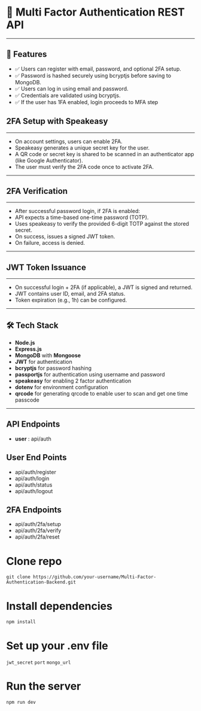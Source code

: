 # 🔐 Multi Factor Authentication REST API


---

## 🚀 Features

- ✅ Users can register with email, password, and optional 2FA setup.
- ✅ Password is hashed securely using bcryptjs before saving to MongoDB.
- ✅ Users can log in using email and password.
- ✅ Credentials are validated using bcryptjs.
- ✅ If the user has 1FA enabled, login proceeds to MFA step

## 2FA Setup with Speakeasy
---
  - On account settings, users can enable 2FA.
  - Speakeasy generates a unique secret key for the user.
  - A QR code or secret key is shared to be scanned in an authenticator app (like Google Authenticator).
  - The user must verify the 2FA code once to activate 2FA.
---

##  2FA Verification 
---
  - After successful password login, if 2FA is enabled:
  - API expects a time-based one-time password (TOTP).
  - Uses speakeasy to verify the provided 6-digit TOTP against the stored secret.  
  - On success, issues a signed JWT token.
  - On failure, access is denied.
---

## JWT Token Issuance
---
  - On successful login + 2FA (if applicable), a JWT is signed and returned.
  - JWT contains user ID, email, and 2FA status.
  - Token expiration (e.g., 1h) can be configured.
---
## 🛠️ Tech Stack

- **Node.js**
- **Express.js**
- **MongoDB** with **Mongoose**
- **JWT** for authentication
- **bcryptjs** for password hashing
- **passportjs** for authentication using username and password
- **speakeasy** for enabling 2 factor authentication 
- **dotenv** for environment configuration
- **qrcode** for generating qrcode to enable user to scan and get one time passcode
---

## API Endpoints
- **user** : api/auth

## User End Points 
- api/auth/register
- api/auth/login
- api/auth/status
- api/auth/logout

## 2FA Endpoints
- api/auth/2fa/setup
- api/auth/2fa/verify
- api/auth/2fa/reset

# Clone repo
`git clone https://github.com/your-username/Multi-Factor-Authentication-Backend.git`

# Install dependencies
`npm install`

# Set up your .env file
`jwt_secret`
`port`
`mongo_url`

# Run the server
`npm run dev`


